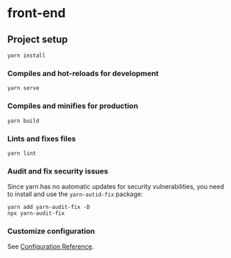 # front-end

## Project setup
```
yarn install
```

### Compiles and hot-reloads for development
```
yarn serve
```

### Compiles and minifies for production
```
yarn build
```

### Lints and fixes files
```
yarn lint
```

### Audit and fix security issues
Since yarn has no automatic updates for security vulnerabilities, you need to install and use the `yarn-autid-fix` package:
```
yarn add yarn-audit-fix -D
npx yarn-audit-fix
```

### Customize configuration
See [Configuration Reference](https://cli.vuejs.org/config/).
